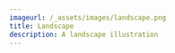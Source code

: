 ```yaml
---
imageurl: /_assets/images/landscape.png
title: Landscape
description: A landscape illustration
---
```


